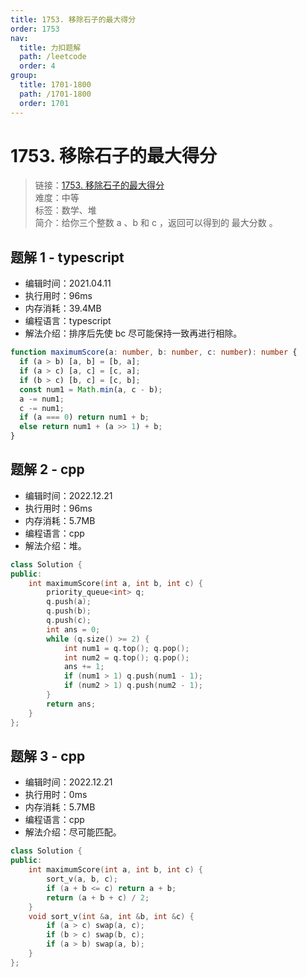 ```yaml
---
title: 1753. 移除石子的最大得分
order: 1753
nav:
  title: 力扣题解
  path: /leetcode
  order: 4
group:
  title: 1701-1800
  path: /1701-1800
  order: 1701
---
```


# 1753. 移除石子的最大得分

> 链接：[1753. 移除石子的最大得分](https://leetcode-cn.com/problems/maximum-score-from-removing-stones/)  
> 难度：中等  
> 标签：数学、堆  
> 简介：给你三个整数 a 、b 和 c ，返回可以得到的 最大分数 。

## 题解 1 - typescript

- 编辑时间：2021.04.11
- 执行用时：96ms
- 内存消耗：39.4MB
- 编程语言：typescript
- 解法介绍：排序后先使 bc 尽可能保持一致再进行相除。

```typescript
function maximumScore(a: number, b: number, c: number): number {
  if (a > b) [a, b] = [b, a];
  if (a > c) [a, c] = [c, a];
  if (b > c) [b, c] = [c, b];
  const num1 = Math.min(a, c - b);
  a -= num1;
  c -= num1;
  if (a === 0) return num1 + b;
  else return num1 + (a >> 1) + b;
}
```
## 题解 2 - cpp
- 编辑时间：2022.12.21
- 执行用时：96ms
- 内存消耗：5.7MB
- 编程语言：cpp
- 解法介绍：堆。
```cpp
class Solution {
public:
    int maximumScore(int a, int b, int c) {
        priority_queue<int> q;
        q.push(a);
        q.push(b);
        q.push(c);
        int ans = 0;
        while (q.size() >= 2) {
            int num1 = q.top(); q.pop();
            int num2 = q.top(); q.pop();
            ans += 1;
            if (num1 > 1) q.push(num1 - 1);
            if (num2 > 1) q.push(num2 - 1);
        }
        return ans;
    }
};
```

## 题解 3 - cpp
- 编辑时间：2022.12.21
- 执行用时：0ms
- 内存消耗：5.7MB
- 编程语言：cpp
- 解法介绍：尽可能匹配。
```cpp
class Solution {
public:
    int maximumScore(int a, int b, int c) {
        sort_v(a, b, c);
        if (a + b <= c) return a + b;
        return (a + b + c) / 2;
    }
    void sort_v(int &a, int &b, int &c) {
        if (a > c) swap(a, c);
        if (b > c) swap(b, c);
        if (a > b) swap(a, b);
    }
};
```
